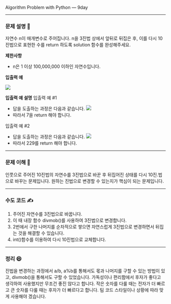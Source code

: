 
Algorithm Problem with Python — 9day

***


### **문제 설명 📖**

자연수 n이 매개변수로 주어집니다. n을 3진법 상에서 앞뒤로 뒤집은 후, 이를 다시 10진법으로 표현한 수를 return 하도록 solution 함수를 완성해주세요.

**제한사항**

- n은 1 이상 100,000,000 이하인 자연수입니다.

**입출력 예**

![](https://images.velog.io/images/qmasem/post/431c6d67-c445-4a54-8864-c47a3b350088/%E1%84%89%E1%85%B3%E1%84%8F%E1%85%B3%E1%84%85%E1%85%B5%E1%86%AB%E1%84%89%E1%85%A3%E1%86%BA%202021-02-17%20%E1%84%8B%E1%85%A9%E1%84%92%E1%85%AE%2010.24.35.png)

**입출력 예 설명**
입출력 예 #1
- 답을 도출하는 과정은 다음과 같습니다.
![](https://images.velog.io/images/qmasem/post/d6c0f2fc-a5ab-4a78-b87b-bcbd8f8dc6b2/%E1%84%89%E1%85%B3%E1%84%8F%E1%85%B3%E1%84%85%E1%85%B5%E1%86%AB%E1%84%89%E1%85%A3%E1%86%BA%202021-02-17%20%E1%84%8B%E1%85%A9%E1%84%92%E1%85%AE%2010.25.32.png)
- 따라서 7을 return 해야 합니다.

입출력 예 #2
- 답을 도출하는 과정은 다음과 같습니다.
![](https://images.velog.io/images/qmasem/post/1d0670ce-b3a6-42f9-b13b-3873cd414316/%E1%84%89%E1%85%B3%E1%84%8F%E1%85%B3%E1%84%85%E1%85%B5%E1%86%AB%E1%84%89%E1%85%A3%E1%86%BA%202021-02-17%20%E1%84%8B%E1%85%A9%E1%84%92%E1%85%AE%2010.26.05.png)
- 따라서 229를 return 해야 합니다.

***
### **문제 이해 🔑**

인풋으로 주어진 10진법의 자연수를 3진법으로 바꾼 후 뒤집어진 상태를 다시 10진.법으로 바꾸는 문제입니다.
원하는 진법으로 변경할 수 있는지가 핵심이 되는 문제입니다.

***

### **수도 코드 ✍️**

1. 주어진 자연수를 3진법으로 바꿉니다.
2. 이 때 내장 함수 divmob()를 사용하여 3진법으로 변경합니다.
3. 2번에서 구한 나머지를 순차적으로 쌓으면 자연스럽게 3진법으로 변경하면서 뒤집는 것을 해결할 수 있습니다.
4. int()함수를 이용하여 다시 10진법으로 교체합니다.


***

### 정리 😄

진법을 변경하는 과정에서 a/b, a%b를 통해서도 몫과 나머지를 구할 수 있는 방법이 있고,
divmob()을 통해서도 구할 수 있었습니다.
가독성이나 편리함에서 후자가 좋다고 생각하여 사용했지만 무조건 좋진 않다고 합니다.
작은 숫자를 다룰 때는 전자가 더 빠르고 큰 숫자를 다룰 때는 후자가 더 빠르다고 합니다.
팀 코드 스타일이나 상황에 따라 맞게 사용해야 겠습니다.



